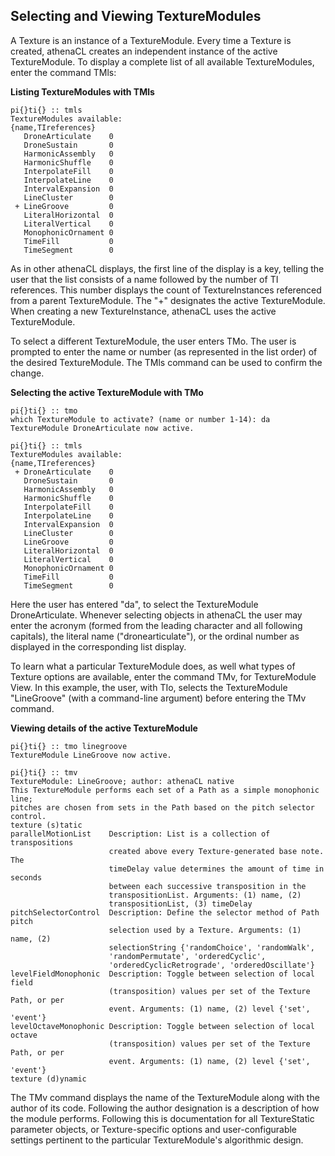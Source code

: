 ## Selecting and Viewing TextureModules

A Texture is an instance of a TextureModule. Every time a Texture is created, athenaCL creates an independent instance of the active TextureModule. To display a complete list of all available TextureModules, enter the command TMls:
      

**Listing TextureModules with TMls**

```
pi{}ti{} :: tmls
TextureModules available:
{name,TIreferences}
   DroneArticulate    0
   DroneSustain       0
   HarmonicAssembly   0
   HarmonicShuffle    0
   InterpolateFill    0
   InterpolateLine    0
   IntervalExpansion  0
   LineCluster        0
 + LineGroove         0
   LiteralHorizontal  0
   LiteralVertical    0
   MonophonicOrnament 0
   TimeFill           0
   TimeSegment        0
```

As in other athenaCL displays, the first line of the display is a key, telling the user that the list consists of a name followed by the number of TI references. This number displays the count of TextureInstances referenced from a parent TextureModule. The "+" designates the active TextureModule. When creating a new TextureInstance, athenaCL uses the active TextureModule.
      
To select a different TextureModule, the user enters TMo. The user is prompted to enter the name or number (as represented in the list order) of the desired TextureModule. The TMls command can be used to confirm the change.
      

**Selecting the active TextureModule with TMo**

```
pi{}ti{} :: tmo 
which TextureModule to activate? (name or number 1-14): da
TextureModule DroneArticulate now active.

pi{}ti{} :: tmls
TextureModules available:
{name,TIreferences}
 + DroneArticulate    0
   DroneSustain       0
   HarmonicAssembly   0
   HarmonicShuffle    0
   InterpolateFill    0
   InterpolateLine    0
   IntervalExpansion  0
   LineCluster        0
   LineGroove         0
   LiteralHorizontal  0
   LiteralVertical    0
   MonophonicOrnament 0
   TimeFill           0
   TimeSegment        0
```

Here the user has entered "da", to select the TextureModule DroneArticulate. Whenever selecting objects in athenaCL the user may enter the acronym (formed from the leading character and all following capitals), the literal name ("dronearticulate"), or the ordinal number as displayed in the corresponding list display.
      
To learn what a particular TextureModule does, as well what types of Texture options are available, enter the command TMv, for TextureModule View. In this example, the user, with TIo, selects the TextureModule "LineGroove" (with a command-line argument) before entering the TMv command.
      

**Viewing details of the active TextureModule**

```
pi{}ti{} :: tmo linegroove
TextureModule LineGroove now active.

pi{}ti{} :: tmv
TextureModule: LineGroove; author: athenaCL native
This TextureModule performs each set of a Path as a simple monophonic line;
pitches are chosen from sets in the Path based on the pitch selector control.
texture (s)tatic
parallelMotionList    Description: List is a collection of transpositions
                      created above every Texture-generated base note. The
                      timeDelay value determines the amount of time in seconds
                      between each successive transposition in the
                      transpositionList. Arguments: (1) name, (2)
                      transpositionList, (3) timeDelay
pitchSelectorControl  Description: Define the selector method of Path pitch
                      selection used by a Texture. Arguments: (1) name, (2)
                      selectionString {'randomChoice', 'randomWalk',
                      'randomPermutate', 'orderedCyclic',
                      'orderedCyclicRetrograde', 'orderedOscillate'}
levelFieldMonophonic  Description: Toggle between selection of local field
                      (transposition) values per set of the Texture Path, or per
                      event. Arguments: (1) name, (2) level {'set', 'event'}
levelOctaveMonophonic Description: Toggle between selection of local octave
                      (transposition) values per set of the Texture Path, or per
                      event. Arguments: (1) name, (2) level {'set', 'event'}
texture (d)ynamic
```

The TMv command displays the name of the TextureModule along with the author of its code. Following the author designation is a description of how the module performs. Following this is documentation for all TextureStatic parameter objects, or Texture-specific options and user-configurable settings pertinent to the particular TextureModule's algorithmic design.
      

